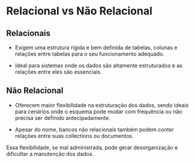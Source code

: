 # Relacional vs Não Relacional
## Relacionais

- Exigem uma estrutura rígida e bem definida de tabelas, colunas e relações entre tabelas para o seu funcionamento adequado.

- Ideal para sistemas onde os dados são altamente estruturados e as relações entre eles são essenciais.

## Não Relacional

- Oferecem maior flexibilidade na estruturação dos dados, sendo ideais para cenários onde o esquema pode mudar com frequência ou não precisa ser definido antecipadamente.

- Apesar do nome, bancos não relacionais também podem conter relações entre suas collections ou documentos.

Essa flexibilidade, se mal administrada, pode gerar desorganização e dificultar a manutenção dos dados.

